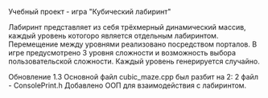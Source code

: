Учебный проект - игра "Кубический лабиринт"

Лабиринт представляет из себя трёхмерный динамический массив, каждый уровень котогоро является отдельным лабиринтом.
Перемещение между уровнями реализовано посредством порталов.
В игре предусмотрено 3 уровня сложности и возможность выбора пользовательской сложности.
Каждый уровень генерируется случайно.

Обновление 1.3
Основной файл cubic_maze.cpp был разбит на 2: 2 файл - ConsolePrint.h
Добавлено ООП для взаимодействия с лабиринтом.